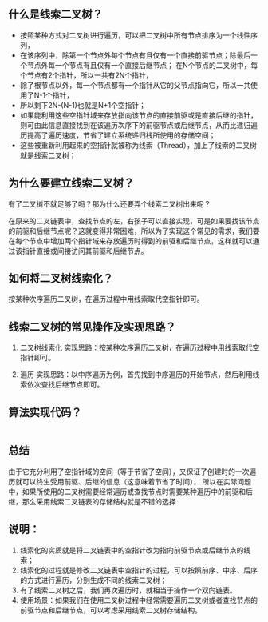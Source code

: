 ## 什么是线索二叉树？
* 按照某种方式对二叉树进行遍历，可以把二叉树中所有节点排序为一个线性序列，
* 在该序列中，除第一个节点外每个节点有且仅有一个直接前驱节点；除最后一个节点外每一个节点有且仅有一个直接后继节点；
在N个节点的二叉树中，每个节点有2个指针，所以一共有2N个指针，
* 除了根节点以外，每一个节点都有一个指针从它的父节点指向它，所以一共使用了N-1个指针，
* 所以剩下2N-(N-1)也就是N+1个空指针；
* 如果能利用这些空指针域来存放指向该节点的直接前驱或是直接后继的指针，则可由此信息直接找到在该遍历次序下的前驱节点或后继节点，从而比递归遍历提高了遍历速度，节省了建立系统递归栈所使用的存储空间；
* 这些被重新利用起来的空指针就被称为线索（Thread），加上了线索的二叉树就是线索二叉树；

## 为什么要建立线索二叉树？
有了二叉树不就足够了吗？那为什么还要弄个线索二叉树出来呢？

在原来的二叉链表中，查找节点的左，右孩子可以直接实现，可是如果要找该节点的前驱和后继节点呢？这就变得非常困难，所以为了实现这个常见的需求，我们要在每个节点中增加两个指针域来存放遍历时得到的前驱和后继节点，这样就可以通过该指针直接或间接访问其前驱和后继节点。

## 如何将二叉树线索化？
按某种次序遍历二叉树，在遍历过程中用线索取代空指针即可。
## 线索二叉树的常见操作及实现思路？
1. 二叉树线索化
实现思路：按某种次序遍历二叉树，在遍历过程中用线索取代空指针即可。

2. 遍历
实现思路：以中序遍历为例，首先找到中序遍历的开始节点，然后利用线索依次查找后继节点即可。
## 算法实现代码？
```java

```
## 总结
由于它充分利用了空指针域的空间（等于节省了空间），又保证了创建时的一次遍历就可以终生受用前驱、后继的信息（这意味着节省了时间），
所以在实际问题中，如果所使用的二叉树需要经常遍历或查找节点时需要某种遍历中的前驱和后继，那么采用线索二叉链表的存储结构就是不错的选择


## 说明：
1. 线索化的实质就是将二叉链表中的空指针改为指向前驱节点或后继节点的线索；
2. 线索化的过程就是修改二叉链表中空指针的过程，可以按照前序、中序、后序的方式进行遍历，分别生成不同的线索二叉树；
3. 有了线索二叉树之后，我们再次遍历时，就相当于操作一个双向链表。
4. 使用场景：如果我们在使用二叉树过程中经常需要遍历二叉树或者查找节点的前驱节点和后继节点，可以考虑采用线索二叉树存储结构。
